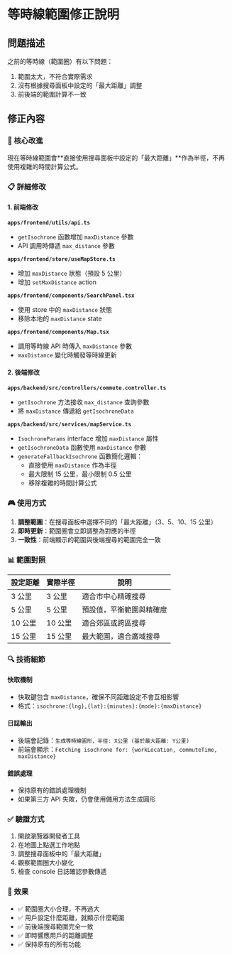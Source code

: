 # 等時線範圍修正說明

## 問題描述

之前的等時線（範圍圈）有以下問題：
1. 範圍太大，不符合實際需求
2. 沒有根據搜尋面板中設定的「最大距離」調整
3. 前後端的範圍計算不一致

## 修正內容

### 🎯 核心改進

現在等時線範圍會**直接使用搜尋面板中設定的「最大距離」**作為半徑，不再使用複雜的時間計算公式。

### 📋 詳細修改

#### 1. 前端修改

**`apps/frontend/utils/api.ts`**
- `getIsochrone` 函數增加 `maxDistance` 參數
- API 調用時傳遞 `max_distance` 參數

**`apps/frontend/store/useMapStore.ts`**
- 增加 `maxDistance` 狀態（預設 5 公里）
- 增加 `setMaxDistance` action

**`apps/frontend/components/SearchPanel.tsx`**
- 使用 store 中的 `maxDistance` 狀態
- 移除本地的 `maxDistance` state

**`apps/frontend/components/Map.tsx`**
- 調用等時線 API 時傳入 `maxDistance` 參數
- `maxDistance` 變化時觸發等時線更新

#### 2. 後端修改

**`apps/backend/src/controllers/commute.controller.ts`**
- `getIsochrone` 方法接收 `max_distance` 查詢參數
- 將 `maxDistance` 傳遞給 `getIsochroneData`

**`apps/backend/src/services/mapService.ts`**
- `IsochroneParams` interface 增加 `maxDistance` 屬性
- `getIsochroneData` 函數使用 `maxDistance` 參數
- `generateFallbackIsochrone` 函數簡化邏輯：
  - 直接使用 `maxDistance` 作為半徑
  - 最大限制 15 公里，最小限制 0.5 公里
  - 移除複雜的時間計算公式

### 🎮 使用方式

1. **調整範圍**：在搜尋面板中選擇不同的「最大距離」（3、5、10、15 公里）
2. **即時更新**：範圍圈會立即調整為對應的半徑
3. **一致性**：前端顯示的範圍與後端搜尋的範圍完全一致

### 📊 範圍對照

| 設定距離 | 實際半徑 | 說明 |
|---------|----------|------|
| 3 公里   | 3 公里   | 適合市中心精確搜尋 |
| 5 公里   | 5 公里   | 預設值，平衡範圍與精確度 |
| 10 公里  | 10 公里  | 適合郊區或跨區搜尋 |
| 15 公里  | 15 公里  | 最大範圍，適合廣域搜尋 |

### 🔍 技術細節

#### 快取機制
- 快取鍵包含 `maxDistance`，確保不同距離設定不會互相影響
- 格式：`isochrone:{lng},{lat}:{minutes}:{mode}:{maxDistance}`

#### 日誌輸出
- 後端會記錄：`生成等時線圓形，半徑: X公里 (基於最大距離: Y公里)`
- 前端會顯示：`Fetching isochrone for: {workLocation, commuteTime, maxDistance}`

#### 錯誤處理
- 保持原有的錯誤處理機制
- 如果第三方 API 失敗，仍會使用備用方法生成圓形

### ✅ 驗證方式

1. 開啟瀏覽器開發者工具
2. 在地圖上點選工作地點
3. 調整搜尋面板中的「最大距離」
4. 觀察範圍圈大小變化
5. 檢查 console 日誌確認參數傳遞

### 🚀 效果

- ✅ 範圍圈大小合理，不再過大
- ✅ 用戶設定什麼距離，就顯示什麼範圍
- ✅ 前後端搜尋範圍完全一致
- ✅ 即時響應用戶的距離調整
- ✅ 保持原有的所有功能 
